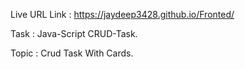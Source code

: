 Live URL Link : https://jaydeep3428.github.io/Fronted/

Task : Java-Script CRUD-Task.

Topic : Crud Task With Cards.
